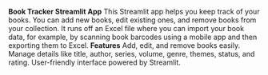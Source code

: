 **Book Tracker Streamlit App**
This Streamlit app helps you keep track of your books. You can add new books, edit existing ones, and remove books from your collection. It runs off an Excel file where you can import your book data, for example, by scanning book barcodes using a mobile app and then exporting them to Excel.
**Features**
Add, edit, and remove books easily.
Manage details like title, author, series, volume, genre, themes, status, and rating.
User-friendly interface powered by Streamlit.
